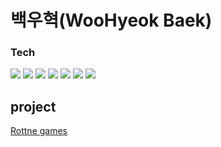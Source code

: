 # 백우혁(WooHyeok Baek)

### Tech

<img src="https://img.shields.io/badge/HTML-E34F26?style=flat-square&logo=HTML&logoColor=white" /> <img src="https://img.shields.io/badge/CSS-1572B6?style=flat-square&logo=CSS&logoColor=white"/> <img src="https://img.shields.io/badge/javascript-F7DF1E?style=flat-square&logo=javascript&logoColor=white"/>  <img src="https://img.shields.io/badge/react-61DAFB?style=flat-square&logo=react&logoColor=white"/> <img src="https://img.shields.io/badge/node.js-339933?style=flat-square&logo=node.js&logoColor=white"/> <img src="https://img.shields.io/badge/mongoDB-47A248?style=flat-square&logo=mongoDB&logoColor=white"/> <img src="https://img.shields.io/badge/Git-F05032?style=flat-square&logo=Git&logoColor=white"/>

## project

<a href="https://google.com">Rottne games</a>


